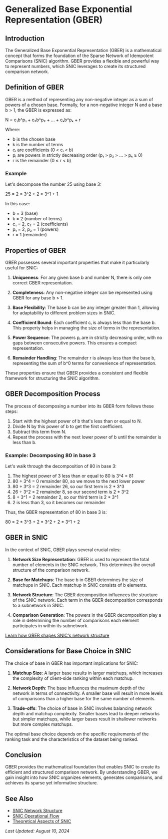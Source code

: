 # Generalized Base Exponential Representation (GBER)

## Introduction

The Generalized Base Exponential Representation (GBER) is a mathematical concept that forms the foundation of the Sparse Network of Idempotent Comparisons (SNIC) algorithm. GBER provides a flexible and powerful way to represent numbers, which SNIC leverages to create its structured comparison network.

## Definition of GBER

GBER is a method of representing any non-negative integer as a sum of powers of a chosen base. Formally, for a non-negative integer N and a base b > 1, the GBER is expressed as:

N = c₁b^p₁ + c₂b^p₂ + ... + cₖb^pₖ + r

Where:
- b is the chosen base
- k is the number of terms
- cᵢ are coefficients (0 < cᵢ < b)
- pᵢ are powers in strictly decreasing order (p₁ > p₂ > ... > pₖ ≥ 0)
- r is the remainder (0 ≤ r < b)

### Example

Let's decompose the number 25 using base 3:

25 = 2 * 3^2 + 2 * 3^1 + 1

In this case:
- b = 3 (base)
- k = 2 (number of terms)
- c₁ = 2, c₂ = 2 (coefficients)
- p₁ = 2, p₂ = 1 (powers)
- r = 1 (remainder)

## Properties of GBER

GBER possesses several important properties that make it particularly useful for SNIC:

1. **Uniqueness**: For any given base b and number N, there is only one correct GBER representation.

2. **Completeness**: Any non-negative integer can be represented using GBER for any base b > 1.

3. **Base Flexibility**: The base b can be any integer greater than 1, allowing for adaptability to different problem sizes in SNIC.

4. **Coefficient Bound**: Each coefficient cᵢ is always less than the base b. This property helps in managing the size of terms in the representation.

5. **Power Sequence**: The powers pᵢ are in strictly decreasing order, with no gaps between consecutive powers. This ensures a compact representation.

6. **Remainder Handling**: The remainder r is always less than the base b, representing the sum of b^0 terms for convenience of representation.

These properties ensure that GBER provides a consistent and flexible framework for structuring the SNIC algorithm.

## GBER Decomposition Process

The process of decomposing a number into its GBER form follows these steps:

1. Start with the highest power of b that's less than or equal to N.
2. Divide N by this power of b to get the first coefficient.
3. Subtract this term from N.
4. Repeat the process with the next lower power of b until the remainder is less than b.

### Example: Decomposing 80 in base 3

Let's walk through the decomposition of 80 in base 3:

1. The highest power of 3 less than or equal to 80 is 3^4 = 81
2. 80 ÷ 3^4 = 0 remainder 80, so we move to the next lower power
3. 80 ÷ 3^3 = 2 remainder 26, so our first term is 2 * 3^3
4. 26 ÷ 3^2 = 2 remainder 8, so our second term is 2 * 3^2
5. 8 ÷ 3^1 = 2 remainder 2, so our third term is 2 * 3^1
6. 2 is less than 3, so it becomes our remainder

Thus, the GBER representation of 80 in base 3 is:

80 = 2 * 3^3 + 2 * 3^2 + 2 * 3^1 + 2

## GBER in SNIC

In the context of SNIC, GBER plays several crucial roles:

1. **Network Size Representation**: GBER is used to represent the total number of elements in the SNIC network. This determines the overall structure of the comparison network.

2. **Base for Matchups**: The base b in GBER determines the size of matchups in SNIC. Each matchup in SNIC consists of b elements.

3. **Network Structure**: The GBER decomposition influences the structure of the SNIC network. Each term in the GBER decomposition corresponds to a subnetwork in SNIC.

4. **Comparison Generation**: The powers in the GBER decomposition play a role in determining the number of comparisons each element participates in within its subnetwork.

[Learn how GBER shapes SNIC's network structure](network_structure.md)

## Considerations for Base Choice in SNIC

The choice of base in GBER has important implications for SNIC:

1. **Matchup Size**: A larger base results in larger matchups, which increases the complexity of client-side ranking within each matchup.

2. **Network Depth**: The base influences the maximum depth of the network in terms of connectivity. A smaller base will result in more levels of comparisons than a higher base for the same number of elements.

3. **Trade-offs**: The choice of base in SNIC involves balancing network depth and matchup complexity. Smaller bases lead to deeper networks but simpler matchups, while larger bases result in shallower networks but more complex matchups.

The optimal base choice depends on the specific requirements of the ranking task and the characteristics of the dataset being ranked.

## Conclusion

GBER provides the mathematical foundation that enables SNIC to create its efficient and structured comparison network. By understanding GBER, we gain insight into how SNIC organizes elements, generates comparisons, and achieves its sparse yet informative structure.

## See Also
- [SNIC Network Structure](network_structure.md)
- [SNIC Operational Flow](operational_flow.md)
- [Theoretical Aspects of SNIC](theoretical_aspects.md)

*Last Updated: August 10, 2024*
